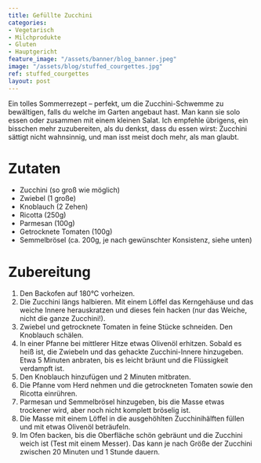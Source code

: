 ```yaml
---
title: Gefüllte Zucchini
categories:
- Vegetarisch
- Milchprodukte
- Gluten
- Hauptgericht
feature_image: "/assets/banner/blog_banner.jpeg"
image: "/assets/blog/stuffed_courgettes.jpg"
ref: stuffed_courgettes
layout: post
---
```


Ein tolles Sommerrezept – perfekt, um die Zucchini-Schwemme zu bewältigen, falls du welche im Garten angebaut hast. Man kann sie solo essen oder zusammen mit einem kleinen Salat. Ich empfehle übrigens, ein bisschen mehr zuzubereiten, als du denkst, dass du essen wirst: Zucchini sättigt nicht wahnsinnig, und man isst meist doch mehr, als man glaubt.

<!-- more -->

# Zutaten
- Zucchini (so groß wie möglich)
- Zwiebel (1 große)
- Knoblauch (2 Zehen)
- Ricotta (250g)
- Parmesan (100g)
- Getrocknete Tomaten (100g)
- Semmelbrösel (ca. 200g, je nach gewünschter Konsistenz, siehe unten)

# Zubereitung
1. Den Backofen auf 180°C vorheizen.
2. Die Zucchini längs halbieren. Mit einem Löffel das Kerngehäuse und das weiche Innere herauskratzen und dieses fein hacken (nur das Weiche, nicht die ganze Zucchini!).
3. Zwiebel und getrocknete Tomaten in feine Stücke schneiden. Den Knoblauch schälen.
4. In einer Pfanne bei mittlerer Hitze etwas Olivenöl erhitzen. Sobald es heiß ist, die Zwiebeln und das gehackte Zucchini-Innere hinzugeben. Etwa 5 Minuten anbraten, bis es leicht bräunt und die Flüssigkeit verdampft ist.
5. Den Knoblauch hinzufügen und 2 Minuten mitbraten.
6. Die Pfanne vom Herd nehmen und die getrockneten Tomaten sowie den Ricotta einrühren.
7. Parmesan und Semmelbrösel hinzugeben, bis die Masse etwas trockener wird, aber noch nicht komplett bröselig ist.
8. Die Masse mit einem Löffel in die ausgehöhlten Zucchinihälften füllen und mit etwas Olivenöl beträufeln.
9. Im Ofen backen, bis die Oberfläche schön gebräunt und die Zucchini weich ist (Test mit einem Messer). Das kann je nach Größe der Zucchini zwischen 20 Minuten und 1 Stunde dauern.

